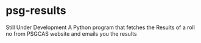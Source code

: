 # psg-results
Still Under Development
A Python program that fetches the Results of a roll no from PSGCAS website and emails you the results
